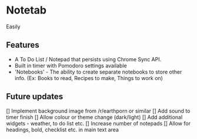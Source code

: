 # Notetab
Easily
## Features

  * A To Do List / Notepad that persists using Chrome Sync API.
  * Built in timer with Pomodoro settings available
  * 'Notebooks' - The ability to create separate notebooks to store other info. (Ex: Books to read, Recipes to make, Things to work on)


## Future updates
 [] Implement background image from /r/earthporn or similar
 [] Add sound to timer finish
 [] Allow colour or theme change (dark/light)
 [] Add additional widgets - weather, to do list etc.
 [] Increase number of notepads
 [] Allow for headings, bold, checklist etc. in main text area 
